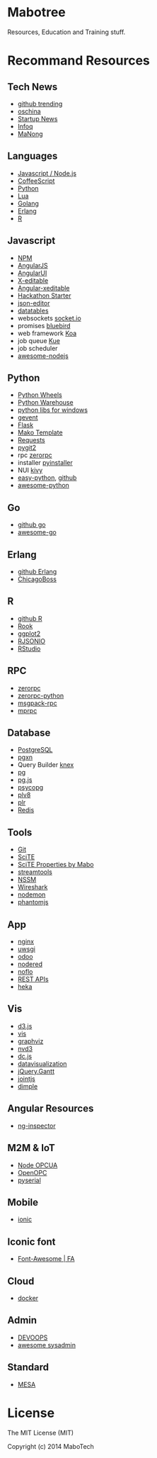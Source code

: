 Mabotree
========

Resources, Education and Training stuff.


Recommand Resources
===================

## Tech News

- [github trending](https://github.com/trending)
- [oschina](http://www.oschina.net/)
- [Startup News](http://news.dbanotes.net/)
- [Infoq](http://www.infoq.com/)
- [MaNong](http://weekly.manong.io/)

## Languages

- [Javascript / Node.js](http://nodejs.org/)
- [CoffeeScript](http://coffeescript.org/)
- [Python](https://www.python.org/)
- [Lua](http://www.postgresql.org/)
- [Golang](http://golang.org/project/)
- [Erlang](http://www.erlang.org/)
- [R](http://www.r-project.org/)

## Javascript

- [NPM](https://www.npmjs.org/)
- [AngularJS](https://angularjs.org/)
- [AngularUI](http://angular-ui.github.io/)
- [X-editable](http://vitalets.github.io/x-editable/)
- [Angular-xeditable](https://github.com/vitalets/angular-xeditable)
- [Hackathon Starter](https://github.com/sahat/hackathon-starter)
- [json-editor](https://github.com/jdorn/json-editor)
- [datatables](http://datatables.net/)
- websockets [socket.io](http://socket.io/)
- promises [bluebird](https://github.com/petkaantonov/bluebird)
- web framework [Koa](https://github.com/koajs/koa)
- job queue [Kue](https://github.com/LearnBoost/kue)
- job scheduler []()
- [awesome-nodejs](https://github.com/vndmtrx/awesome-nodejs)


## Python

- [Python Wheels](http://pythonwheels.com/)
- [Python Warehouse](https://warehouse.python.org/)
- [python libs for windows](http://www.lfd.uci.edu/~gohlke/pythonlibs/)
- [gevent](https://github.com/surfly/gevent)
- [Flask](http://flask.pocoo.org/)
- [Mako Template](http://www.makotemplates.org/)
- [Requests](https://github.com/kennethreitz/requests)
- [pygit2](https://github.com/libgit2/pygit2)
- rpc [zerorpc](http://zerorpc.dotcloud.com/)
- installer [pyinstaller](http://www.pyinstaller.org/)
- NUI [kivy](http://kivy.org/)
- [easy-python](http://easy-python.readthedocs.org/en/latest/libraries.html), [github](https://github.com/fengsp/easy-python)
- [awesome-python](https://github.com/vinta/awesome-python)


## Go

- [github go](https://github.com/trending?l=go)
- [awesome-go](https://github.com/avelino/awesome-go)

## Erlang

- [github Erlang](https://github.com/trending?l=erlang)
- [ChicagoBoss](https://github.com/ChicagoBoss/ChicagoBoss)


## R

- [github R](https://github.com/trending?l=r)
- [Rook](https://github.com/jeffreyhorner/Rook)
- [ggplot2](https://github.com/hadley/ggplot2)
- [RJSONIO](https://github.com/duncantl/RJSONIO)
- [RStudio](http://www.rstudio.com/)


## RPC

- [zerorpc](http://zerorpc.dotcloud.com/)
- [zerorpc-python](https://github.com/dotcloud/zerorpc-python)
- [msgpack-rpc](https://github.com/msgpack-rpc/msgpack-rpc)
- [mprpc](https://github.com/studio-ousia/mprpc)



## Database

- [PostgreSQL](http://www.postgresql.org/)
- [pgxn](http://pgxn.org/)
- Query Builder [knex](http://knexjs.org/)
- [pg](https://github.com/brianc/node-postgres)
- [pg.js](https://github.com/brianc/node-postgres-pure)
- [psycopg](http://initd.org/psycopg/)
- [plv8](https://code.google.com/p/plv8js/)
- [plr](https://github.com/jconway/plr)
- [Redis](http://redis.io/)

## Tools

- [Git](http://git-scm.com/)
- [SciTE](http://www.scintilla.org/ "SciTE")
- [SciTE Properties by Mabo](https://github.com/majj/scite "SciTE properties")
- [streamtools](https://github.com/nytlabs/streamtools)
- [NSSM](http://nssm.cc/)
- [Wireshark](http://www.wireshark.org/)
- [nodemon](http://nodemon.io/)
- [phantomjs](https://github.com/ariya/phantomjs)


## App

- [nginx](http://nginx.org/)
- [uwsgi](https://github.com/unbit/uwsgi)
- [odoo](https://github.com/odoo/odoo)
- [nodered](http://nodered.org/)
- [noflo](http://noflojs.org/)
- [REST APIs](http://www.espressologic.com/)
- [heka](https://github.com/mozilla-services/heka)

## Vis

- [d3.js](http://d3js.org/)
- [vis](http://visjs.org/)
- [graphviz](http://graphviz.org/)
- [nvd3](https://github.com/novus/nvd3)
- [dc.js](http://dc-js.github.io/dc.js/)
- [datavisualization](http://selection.datavisualization.ch/)
- [jQuery.Gantt](http://taitems.github.io/jQuery.Gantt/)
- [jointjs](http://jointjs.com/)
- [dimple](https://github.com/PMSI-AlignAlytics/dimple)

## Angular Resources

- [ng-inspector](http://ng-inspector.org/)

##  M2M & IoT

- [Node OPCUA](https://github.com/node-opcua/node-opcua)
- [OpenOPC](http://openopc.sourceforge.net/)
- [pyserial](http://pyserial.sourceforge.net/)

## Mobile

- [ionic](https://github.com/driftyco/ionic	)

##  Iconic font

- [Font-Awesome | FA](http://fontawesome.io/icons/)


## Cloud

- [docker](http://www.docker.com/)

## Admin
- [DEVOOPS](https://github.com/devoopsme/devoops)
- [awesome sysadmin](https://github.com/kahun/awesome-sysadmin)


## Standard

- [MESA](http://www.mesa.org/)

License
=======

The MIT License (MIT)

Copyright (c) 2014 MaboTech


